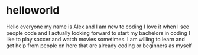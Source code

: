 # helloworld
Hello everyone my name is Alex and I am new to coding
I love it when I see people code and I actually looking forward to start my bachelors in coding 
I like to play soccer and watch movies sometimes.
I am willing to learn and get help from people on here that are already coding or beginners as myself
